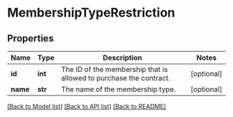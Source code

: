 # MembershipTypeRestriction

## Properties
Name | Type | Description | Notes
------------ | ------------- | ------------- | -------------
**id** | **int** | The ID of the membership that is allowed to purchase the contract. | [optional] 
**name** | **str** | The name of the membership type. | [optional] 

[[Back to Model list]](../README.md#documentation-for-models) [[Back to API list]](../README.md#documentation-for-api-endpoints) [[Back to README]](../README.md)


